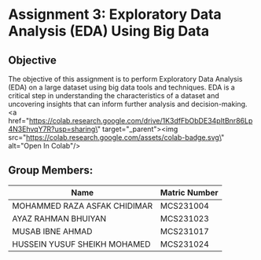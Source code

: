 # Assignment 3: Exploratory Data Analysis (EDA) Using Big Data

## Objective
The objective of this assignment is to perform Exploratory Data Analysis (EDA) on a large dataset using big data tools and techniques. EDA is a critical step in understanding the characteristics of a dataset and uncovering insights that can inform further analysis and decision-making.
        <a href=\"https://colab.research.google.com/drive/1K3dfFbObDE34pItBnr86Lp4N3EhvqY7R?usp=sharing\" target=\"_parent\"><img src=\"https://colab.research.google.com/assets/colab-badge.svg\" alt=\"Open In Colab\"/></a>

## Group Members:

| Name          | Matric Number  | 
| ------------- | -------------- | 
|MOHAMMED RAZA ASFAK CHIDIMAR     | MCS231004       | 
| AYAZ RAHMAN BHUIYAN    | MCS231023       |
|MUSAB IBNE AHMAD  | MCS231017        | 
| HUSSEIN YUSUF SHEIKH MOHAMED   | MCS231024       |


